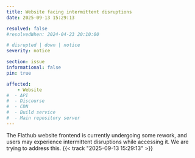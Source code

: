 ```yaml
---
title: Website facing intermittent disruptions
date: 2025-09-13 15:29:13

resolved: false
#resolvedWhen: 2024-04-23 20:10:00

# disrupted | down | notice
severity: notice

section: issue
informational: false
pin: true

affected:
    - Website
#  - API
#  - Discourse
#  - CDN
#  - Build service
#  - Main repository server
---
```


The Flathub website frontend is currently undergoing some rework, and
users may experience intermittent disruptions while accessing it. We
are trying to address this. {{< track "2025-09-13 15:29:13" >}}
